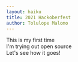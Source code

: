 ```yaml
---
layout: haiku
title: 2021 Hackoberfest
author: Tolulope Malomo
---
```

This is my first time<br>
I'm trying out open source<br>
Let's see how it goes!<br>